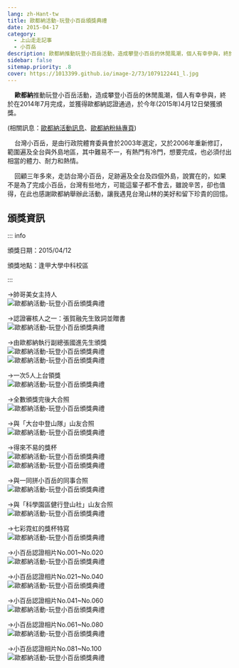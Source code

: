 ```yaml
---
lang: zh-Hant-tw
title: 歐都納活動-玩登小百岳頒獎典禮
date: 2015-04-17
category: 
  - 上山走走記事
  - 小百岳
description: 歐都納推動玩登小百岳活動，造成攀登小百岳的休閒風潮，個人有幸參與，終於在2014年7月完成，並獲得歐都納認證通過，於今年(2015年)4月12日榮獲頒獎。台灣小百岳，是由行政院體育委員會於2003年選定，又於2006年重新修訂，範圍遍及全台與外島地區，其中難易不一，有熱門有冷門，想要完成，也必須付出相當的體力、耐力和熱情。 回顧三年多來，走訪台灣小百岳，足跡遍及全台及四個外島，說實在的，如果不是為了完成小百岳，台灣有些地方，可能這輩子都不會去，雖說辛苦，卻也值得，在此也感謝歐都納舉辦此活動，讓我遇見台灣山林的美好和留下珍貴的回憶。
sidebar: false
sitemap.priority: .8
cover: https://1013399.github.io/image-2/73/1079122441_l.jpg
---
```


    **歐都納**推動玩登小百岳活動，造成攀登小百岳的休閒風潮，個人有幸參與，終於在2014年7月完成，並獲得歐都納認證通過，於今年(2015年)4月12日榮獲頒獎。

<!-- more -->

(相關訊息：[歐都納活動訊息](http://www.atunas.com.tw/01_news/02_detail.php?ID=7345)、[歐都納粉絲專頁](http://www.facebook.com/media/set/?set=a.750964081687687.1073741857.642574515859978&type=1))  

    台灣小百岳，是由行政院體育委員會於2003年選定，又於2006年重新修訂，範圍遍及全台與外島地區，其中難易不一，有熱門有冷門，想要完成，也必須付出相當的體力、耐力和熱情。  

    回顧三年多來，走訪台灣小百岳，足跡遍及全台及四個外島，說實在的，如果不是為了完成小百岳，台灣有些地方，可能這輩子都不會去，雖說辛苦，卻也值得，在此也感謝歐都納舉辦此活動，讓我遇見台灣山林的美好和留下珍貴的回憶。

## 頒獎資訊
::: info

頒獎日期：2015/04/12

頒獎地點：逢甲大學中科校區

:::

→帥哥美女主持人  
![歐都納活動-玩登小百岳頒獎典禮](https://1013399.github.io/image-2/73/1079122145_l.jpg)

→認證審核人之一：張賀融先生致詞並贈書  
![歐都納活動-玩登小百岳頒獎典禮](https://1013399.github.io/image-2/73/1079312060_l.jpg)

→由歐都納執行副總張國進先生頒獎  
![歐都納活動-玩登小百岳頒獎典禮](https://1013399.github.io/image-2/73/1079121151_l.jpg)  
![歐都納活動-玩登小百岳頒獎典禮](https://1013399.github.io/image-2/73/1079120388_l.jpg)

→一次5人上台領獎  
![歐都納活動-玩登小百岳頒獎典禮](https://1013399.github.io/image-2/73/1079120039_l.jpg)

→全數頒獎完後大合照  
![歐都納活動-玩登小百岳頒獎典禮](https://1013399.github.io/image-2/73/1079122441_l.jpg)

→與「大台中登山隊」山友合照  
![歐都納活動-玩登小百岳頒獎典禮](https://1013399.github.io/image-2/73/1079116800_l.jpg)

→得來不易的獎杯  
![歐都納活動-玩登小百岳頒獎典禮](https://1013399.github.io/image-2/73/1079122445_l.jpg)  
![歐都納活動-玩登小百岳頒獎典禮](https://1013399.github.io/image-2/73/1079116801_l.jpg)

→與一同拼小百岳的同事合照  
![歐都納活動-玩登小百岳頒獎典禮](https://1013399.github.io/image-2/73/1079121156_l.jpg)

→與「科學園區健行登山社」山友合照  
![歐都納活動-玩登小百岳頒獎典禮](https://1013399.github.io/image-2/73/1079122149_l.jpg)

→七彩霓虹的獎杯特寫  
![歐都納活動-玩登小百岳頒獎典禮](https://1013399.github.io/image-2/73/1079120211_l.jpg)

→小百岳認證相片No.001~No.020  
![歐都納活動-玩登小百岳頒獎典禮](https://1013399.github.io/image-2/73/1079123804_l.jpg)

→小百岳認證相片No.021~No.040  
![歐都納活動-玩登小百岳頒獎典禮](https://1013399.github.io/image-2/73/1079124616_l.jpg)

→小百岳認證相片No.041~No.060  
![歐都納活動-玩登小百岳頒獎典禮](https://1013399.github.io/image-2/73/1079122922_l.jpg)

→小百岳認證相片No.061~No.080  
![歐都納活動-玩登小百岳頒獎典禮](https://1013399.github.io/image-2/73/1079122733_l.jpg)

→小百岳認證相片No.081~No.100  
![歐都納活動-玩登小百岳頒獎典禮](https://1013399.github.io/image-2/73/1079123031_l.jpg)